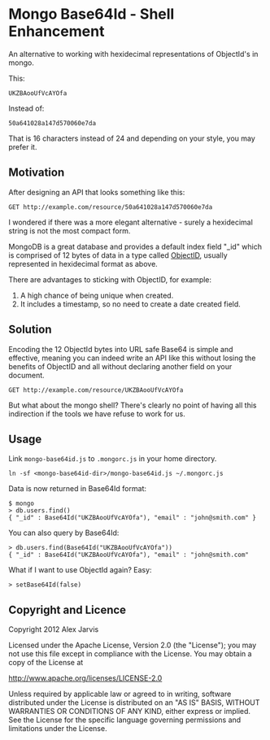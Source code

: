 # Mongo Base64Id - Shell Enhancement

An alternative to working with hexidecimal representations of ObjectId's in mongo.

This:

    UKZBAooUfVcAYOfa

Instead of:

    50a641028a147d570060e7da
    
That is 16 characters instead of 24 and depending on your style, you may prefer it.
    
## Motivation

After designing an API that looks something like this:

    GET http://example.com/resource/50a641028a147d570060e7da

I wondered if there was a more elegant alternative - surely a hexidecimal string is not the most compact form.

MongoDB is a great database and provides a default index field "_id" which is comprised of 12 bytes of data in a type called [ObjectID](http://www.mongodb.org/display/DOCS/Object+IDs), usually represented in hexidecimal format as above.

There are advantages to sticking with ObjectID, for example:

1. A high chance of being unique when created.
2. It includes a timestamp, so no need to create a date created field.


## Solution

Encoding the 12 ObjectId bytes into URL safe Base64 is simple and effective, meaning you can indeed write an API like this without losing the benefits of ObjectID and all without declaring another field on your document.

    GET http://example.com/resource/UKZBAooUfVcAYOfa

But what about the mongo shell? There's clearly no point of having all this indirection if the tools we have refuse to work for us.

## Usage

Link ```mongo-base64id.js``` to ```.mongorc.js``` in your home directory.

    ln -sf <mongo-base64id-dir>/mongo-base64id.js ~/.mongorc.js
    
Data is now returned in Base64Id format:

    $ mongo
    > db.users.find()
    { "_id" : Base64Id("UKZBAooUfVcAYOfa"), "email" : "john@smith.com" }

You can also query by Base64Id:

    > db.users.find(Base64Id("UKZBAooUfVcAYOfa"))
    { "_id" : Base64Id("UKZBAooUfVcAYOfa"), "email" : "john@smith.com"

What if I want to use ObjectId again? Easy:

    > setBase64Id(false)

## Copyright and Licence

Copyright 2012 Alex Jarvis

Licensed under the Apache License, Version 2.0 (the "License");
you may not use this file except in compliance with the License.
You may obtain a copy of the License at

   http://www.apache.org/licenses/LICENSE-2.0

Unless required by applicable law or agreed to in writing, software
distributed under the License is distributed on an "AS IS" BASIS,
WITHOUT WARRANTIES OR CONDITIONS OF ANY KIND, either express or implied.
See the License for the specific language governing permissions and
limitations under the License.